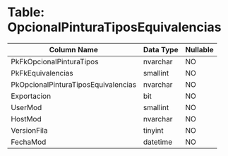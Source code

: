 # Table: OpcionalPinturaTiposEquivalencias

| Column Name | Data Type | Nullable |
|-------------|-----------|----------|
| PkFkOpcionalPinturaTipos | nvarchar | NO |
| PkFkEquivalencias | smallint | NO |
| PkOpcionalPinturaTiposEquivalencias | nvarchar | NO |
| Exportacion | bit | NO |
| UserMod | smallint | NO |
| HostMod | nvarchar | NO |
| VersionFila | tinyint | NO |
| FechaMod | datetime | NO |
